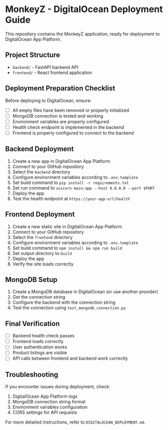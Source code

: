 # MonkeyZ - DigitalOcean Deployment Guide

This repository contains the MonkeyZ application, ready for deployment to DigitalOcean App Platform.

## Project Structure

- `backend/` - FastAPI backend API
- `frontend/` - React frontend application

## Deployment Preparation Checklist

Before deploying to DigitalOcean, ensure:

- [ ] All empty files have been removed or properly initialized
- [ ] MongoDB connection is tested and working
- [ ] Environment variables are properly configured
- [ ] Health check endpoint is implemented in the backend
- [ ] Frontend is properly configured to connect to the backend

## Backend Deployment

1. Create a new app in DigitalOcean App Platform
2. Connect to your GitHub repository
3. Select the `backend` directory
4. Configure environment variables according to `.env.template`
5. Set build command to `pip install -r requirements.txt`
6. Set run command to `uvicorn main:app --host 0.0.0.0 --port $PORT`
7. Deploy the app
8. Test the health endpoint at `https://your-app-url/health`

## Frontend Deployment

1. Create a new static site in DigitalOcean App Platform
2. Connect to your GitHub repository
3. Select the `frontend` directory
4. Configure environment variables according to `.env.template`
5. Set build command to `npm install && npm run build`
6. Set output directory to `build`
7. Deploy the app
8. Verify the site loads correctly

## MongoDB Setup

1. Create a MongoDB database in DigitalOcean (or use another provider)
2. Get the connection string
3. Configure the backend with the connection string
4. Test the connection using `test_mongodb_connection.py`

## Final Verification

- [ ] Backend health check passes
- [ ] Frontend loads correctly
- [ ] User authentication works
- [ ] Product listings are visible
- [ ] API calls between frontend and backend work correctly

## Troubleshooting

If you encounter issues during deployment, check:

1. DigitalOcean App Platform logs
2. MongoDB connection string format
3. Environment variables configuration
4. CORS settings for API requests

For more detailed instructions, refer to `DIGITALOCEAN_DEPLOYMENT.md`.
